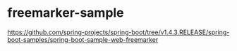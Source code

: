 # freemarker-sample

https://github.com/spring-projects/spring-boot/tree/v1.4.3.RELEASE/spring-boot-samples/spring-boot-sample-web-freemarker
